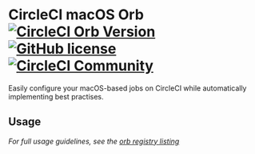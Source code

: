 # CircleCI macOS Orb [![CircleCI Orb Version](https://img.shields.io/badge/endpoint.svg?url=https://badges.circleci.io/orb/bytesguy/macos)](https://circleci.com/orbs/registry/orb/bytesguy/macos) [![GitHub license](https://img.shields.io/badge/license-MIT-blue.svg)](https://raw.githubusercontent.com/BytesGuy/macos-orb/master/LICENSE) [![CircleCI Community](https://img.shields.io/badge/community-CircleCI%20Discuss-343434.svg)](https://discuss.circleci.com/c/ecosystem/orbs)

Easily configure your macOS-based jobs on CircleCI while automatically implementing best practises.

## Usage

_For full usage guidelines, see the [orb registry listing](https://circleci.com/orbs/registry/orb/bytesguy/macos)_
